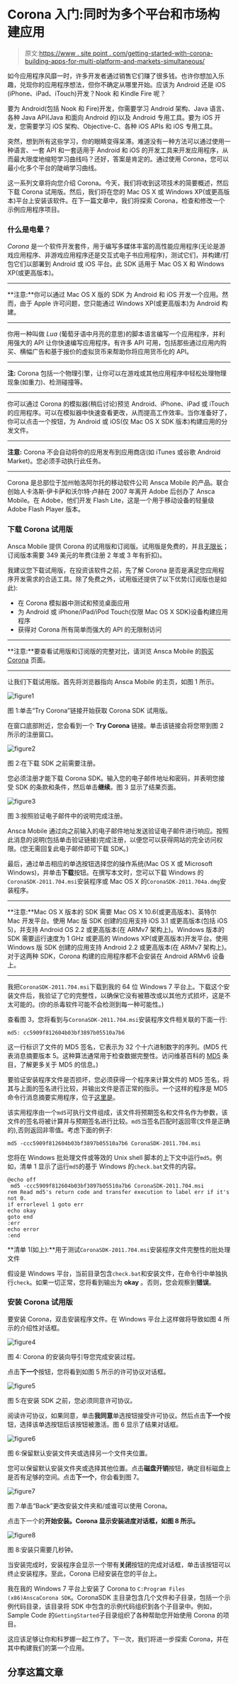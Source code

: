 # Corona 入门:同时为多个平台和市场构建应用

> 原文:[https://www . site point . com/getting-started-with-corona-building-apps-for-multi-platform-and-markets-simultaneous/](https://www.sitepoint.com/getting-started-with-corona-building-apps-for-multiple-platforms-and-markets-simultaneously/)

如今应用程序风靡一时，许多开发者通过销售它们赚了很多钱。也许你想加入乐趣，兑现你的应用程序想法，但你不确定从哪里开始。应该为 Android 还是 iOS (iPhone、iPad、iTouch)开发？Nook 和 Kindle Fire 呢？

要为 Android(包括 Nook 和 Fire)开发，你需要学习 Android 架构、Java 语言、各种 Java API(Java 和面向 Android 的)以及 Android 专用工具。要为 iOS 开发，您需要学习 iOS 架构、Objective-C、各种 iOS APIs 和 iOS 专用工具。

突然，想到所有这些学习，你的眼睛变得呆滞。难道没有一种方法可以通过使用一种语言、一套 API 和一套适用于 Android 和 iOS 的开发工具来开发应用程序，从而最大限度地缩短学习曲线吗？还好，答案是肯定的。通过使用 Corona，您可以最小化多个平台的陡峭学习曲线。

这一系列文章将向您介绍 Corona。今天，我们将收到这项技术的简要概述，然后下载 Corona 试用版。然后，我们将在您的 Mac OS X 或 Windows XP(或更高版本)平台上安装该软件。在下一篇文章中，我们将探索 Corona，检查和修改一个示例应用程序项目。

### 什么是电晕？

*Corona* 是一个软件开发套件，用于编写多媒体丰富的高性能应用程序(无论是游戏应用程序、非游戏应用程序还是交互式电子书应用程序)，测试它们，并构建/打包它们以部署到 Android 或 iOS 平台。此 SDK 适用于 Mac OS X 和 Windows XP(或更高版本)。

* * *

**注意:**你可以通过 Mac OS X 版的 SDK 为 Android 和 iOS 开发一个应用。然而，由于 Apple 许可问题，您只能通过 Windows XP(或更高版本)为 Android 构建。

* * *

你用一种叫做 *Lua* (葡萄牙语中月亮的意思)的脚本语言编写一个应用程序，并利用强大的 API 让你快速编写应用程序。有许多 API 可用，包括那些通过应用内购买、横幅广告和基于报价的虚拟货币来帮助你将应用货币化的 API。

* * *

**注:** Corona 包括一个物理引擎，让你可以在游戏或其他应用程序中轻松处理物理现象(如重力)、检测碰撞等。

* * *

你可以通过 Corona 的模拟器(稍后讨论)预览 Android、iPhone、iPad 或 iTouch 的应用程序。可以在模拟器中快速查看更改，从而提高工作效率。当你准备好了，你可以点击一个按钮，为 Android 或 iOS(仅 Mac OS X SDK 版本)构建应用的分发文件。

* * *

**注意:** Corona 不会自动将你的应用发布到应用商店(如 iTunes 或谷歌 Android Market)。您必须手动执行此任务。

* * *

Corona 是总部位于加州帕洛阿尔托的移动软件公司 Ansca Mobile 的产品。联合创始人卡洛斯·伊卡萨和沃尔特·卢赫在 2007 年离开 Adobe 后创办了 Ansca Mobile。在 Adobe，他们开发 Flash Lite，这是一个用于移动设备的轻量级 Adobe Flash Player 版本。

### 下载 Corona 试用版

Ansca Mobile 提供 Corona 的试用版和订阅版。试用版是免费的，并且[无限长](http://blog.anscamobile.com/2010/12/happy-holidays-an-update-on-whats-coming-in-2011/)；订阅版本需要 349 美元的年费(注册 2 年或 3 年有折扣)。

我建议您下载试用版，在投资该软件之前，先了解 Corona 是否是满足您应用程序开发需求的合适工具。除了免费之外，试用版还提供了以下优势(订阅版也是如此):

*   在 Corona 模拟器中测试和预览桌面应用
*   为 Android 或 iPhone/iPad/iPod Touch(仅限 Mac OS X SDK)设备构建应用程序
*   获得对 Corona 所有简单而强大的 API 的无限制访问

* * *

**注意:**要查看试用版和订阅版的完整对比，请浏览 Ansca Mobile 的[购买 Corona](http://www.anscamobile.com/pricing/whysubscribe.html) 页面。

* * *

让我们下载试用版。首先将浏览器指向 Ansca Mobile 的主页，如图 1 所示。

![](../Images/b6d2186696dd6b7a029e59afed972659.png "figure1")

图 1:单击“Try Corona”链接开始获取 Corona SDK 试用版。

在窗口底部附近，您会看到一个 **Try Corona** 链接。单击该链接会将您带到图 2 所示的注册窗口。

![](../Images/c2e7577e9bb6f6099fd8048d1020ae64.png "figure2")

图 2:在下载 SDK 之前需要注册。

您必须注册才能下载 Corona SDK。输入您的电子邮件地址和密码，并表明您接受 SDK 的条款和条件，然后单击**继续**。图 3 显示了结果页面。

![](../Images/70638fcb3b23a85e39a3956c02df5ac1.png "figure3")

图 3:按照验证电子邮件中的说明完成注册。

Ansca Mobile 通过向之前输入的电子邮件地址发送验证电子邮件进行响应。按照此消息的说明(包括单击验证链接)完成注册，以便您可以获得网站的完全访问权限。(您无需回复此电子邮件即可下载 SDK。)

最后，通过单击相应的单选按钮选择您的操作系统(Mac OS X 或 Microsoft Windows)，并单击**下载**按钮。在撰写本文时，您可以下载 Windows 的`CoronaSDK-2011.704.msi`安装程序或 Mac OS X 的`CoronaSDK-2011.704a.dmg`安装程序。

* * *

**注意:**Mac OS X 版本的 SDK 需要 Mac OS X 10.6(或更高版本)、英特尔 Mac 开发平台。使用 Mac 版 SDK 创建的应用支持 iOS 3.1 或更高版本(包括 iOS 5)，并支持 Android OS 2.2 或更高版本(在 ARMv7 架构上)。Windows 版本的 SDK 需要运行速度为 1 GHz 或更高的 Windows XP(或更高版本)开发平台。使用 Windows 版 SDK 创建的应用支持 Android 2.2 或更高版本(在 ARMv7 架构上)。对于这两种 SDK，Corona 构建的应用程序都不会安装在 Android ARMv6 设备上。

* * *

我把`CoronaSDK-2011.704.msi`下载到我的 64 位 Windows 7 平台上。下载这个安装文件后，我验证了它的完整性，以确保它没有被篡改或以其他方式损坏，这是不太可能的。(你的杀毒软件可能不会检测到每一种可能性。)

查看图 3，您将看到与`CoronaSDK-2011.704.msi`安装程序文件相关联的下面一行:

```
md5: cc5909f812604b03bf3897b05510a7b6
```

这一行标识了文件的 MD5 签名，它表示为 32 个十六进制数字的序列。(MD5 代表消息摘要版本 5。这种算法通常用于检查数据完整性。访问维基百科的 [MD5](http://en.wikipedia.org/wiki/MD5) 条目，了解更多关于 MD5 的信息。)

要验证安装程序文件是否损坏，您必须获得一个程序来计算文件的 MD5 签名，将其与上面的签名进行比较，并输出文件是否正常的指示。一个这样的程序是 MD5 命令行消息摘要实用程序，位于[这里是](http://www.fourmilab.ch/md5/)。

该实用程序由一个`md5`可执行文件组成，该文件将预期签名和文件名作为参数，该文件的签名将被计算并与预期签名进行比较。`md5`当签名匹配时返回零(文件是正确的),否则返回非零值。考虑下面的例子:

```
md5 -ccc5909f812604b03bf3897b05510a7b6 CoronaSDK-2011.704.msi
```

您将在 Windows 批处理文件或等效的 Unix shell 脚本的上下文中运行`md5`。例如，清单 1 显示了运行`md5`的基于 Windows 的`check.bat`文件的内容。

```
@echo off
 md5 -ccc5909f812604b03bf3897b05510a7b6 CoronaSDK-2011.704.msi
rem Read md5's return code and transfer execution to label err if it's not 0.
if errorlevel 1 goto err
echo okay
goto end
:err
echo error
:end
```

**清单 1(如上):**用于测试`CoronaSDK-2011.704.msi`安装程序文件完整性的批处理文件

假设是 Windows 平台，当前目录包含`check.bat`和安装文件，在命令行中单独执行`check`。如果一切正常，您将看到输出为 **okay** 。否则，您会观察到**错误**。

### 安装 Corona 试用版

要安装 Corona，双击安装程序文件。在 Windows 平台上这样做将导致如图 4 所示的介绍性对话框。

![](../Images/1668572fb05f4219bcff88c334fe3622.png "figure4")

图 4: Corona 的安装向导引导您完成安装过程。

点击**下一个**按钮，您将看到如图 5 所示的许可协议对话框。

![](../Images/05cbe57f583bbd093ee2de24eba542d4.png "figure5")

图 5:在安装 SDK 之前，您必须同意许可协议。

阅读许可协议，如果同意，单击**我同意**单选按钮接受许可协议。然后点击**下一个**按钮，选择该单选按钮后该按钮被激活。图 6 显示了结果对话框。

![](../Images/9bc4f4c370bfa3738084b67dd3ada18b.png "figure6")

图 6:保留默认安装文件夹或选择另一个文件夹位置。

您可以保留默认安装文件夹或选择其他位置。点击**磁盘开销**按钮，确定目标磁盘上是否有足够的空间。点击**下一个**，你会看到图 7。

![](../Images/242b89268fd6899af405f37b8ae84aae.png "figure7")

图 7:单击“Back”更改安装文件夹和/或谁可以使用 Corona。

点击下一个的**开始安装。Corona 显示安装进度对话框，如图 8 所示。**

![](../Images/2035276255792ad59018267c117dffd4.png "figure8")

图 8:安装只需要几秒钟。

当安装完成时，安装程序会显示一个带有**关闭**按钮的完成对话框，单击该按钮可以终止安装程序。至此，Corona 已经安装在您的平台上。

我在我的 Windows 7 平台上安装了 Corona to `C:Program Files (x86)AnscaCorona SDK`。CoronaSDK 主目录包含几个文件和子目录，包括一个示例代码目录，该目录将 SDK 中包含的示例代码组织到各个子目录中。例如，Sample Code 的`GettingStarted`子目录组织了各种帮助您开始使用 Corona 的项目。

这应该足够让你和科罗娜一起工作了。下一次，我们将进一步探索 Corona，并在其中构建我们的第一个应用。

## 分享这篇文章